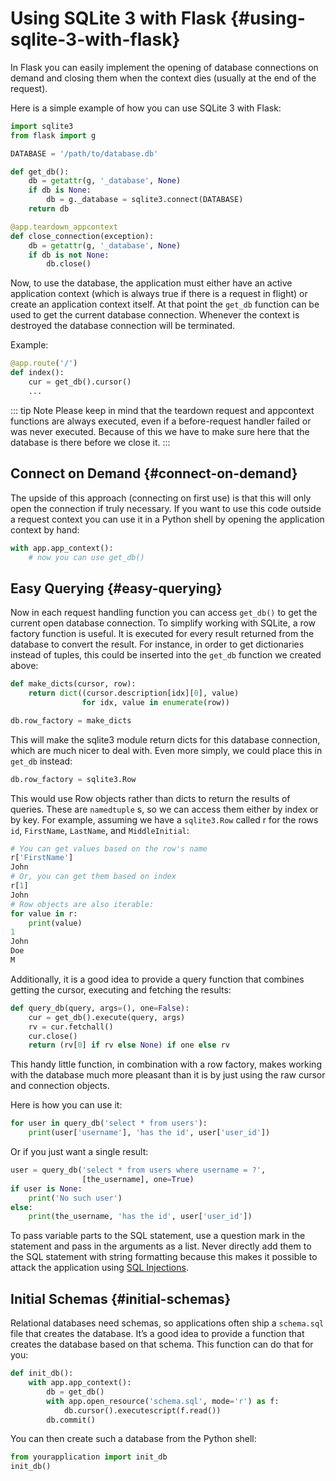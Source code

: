 # Using SQLite 3 with Flask {#using-sqlite-3-with-flask}

In Flask you can easily implement the opening of database connections on demand and closing them when the context dies (usually at the end of the request).

Here is a simple example of how you can use SQLite 3 with Flask:

```python
import sqlite3
from flask import g

DATABASE = '/path/to/database.db'

def get_db():
    db = getattr(g, '_database', None)
    if db is None:
        db = g._database = sqlite3.connect(DATABASE)
    return db

@app.teardown_appcontext
def close_connection(exception):
    db = getattr(g, '_database', None)
    if db is not None:
        db.close()
```

Now, to use the database, the application must either have an active application context (which is always true if there is a request in flight) or create an application context itself. At that point the `get_db` function can be used to get the current database connection. Whenever the context is destroyed the database connection will be terminated.

Example:

```python
@app.route('/')
def index():
    cur = get_db().cursor()
    ...
```

::: tip Note
Please keep in mind that the teardown request and appcontext functions are always executed, even if a before-request handler failed or was never executed. Because of this we have to make sure here that the database is there before we close it.
:::

## Connect on Demand {#connect-on-demand}

The upside of this approach (connecting on first use) is that this will only open the connection if truly necessary. If you want to use this code outside a request context you can use it in a Python shell by opening the application context by hand:

```python
with app.app_context():
    # now you can use get_db()
```

## Easy Querying {#easy-querying}

Now in each request handling function you can access `get_db()` to get the current open database connection. To simplify working with SQLite, a row factory function is useful. It is executed for every result returned from the database to convert the result. For instance, in order to get dictionaries instead of tuples, this could be inserted into the `get_db` function we created above:

```python
def make_dicts(cursor, row):
    return dict((cursor.description[idx][0], value)
                for idx, value in enumerate(row))

db.row_factory = make_dicts
```

This will make the sqlite3 module return dicts for this database connection, which are much nicer to deal with. Even more simply, we could place this in `get_db` instead:

```python
db.row_factory = sqlite3.Row
```

This would use Row objects rather than dicts to return the results of queries. These are `namedtuple` s, so we can access them either by index or by key. For example, assuming we have a `sqlite3.Row` called r for the rows `id`, `FirstName`, `LastName`, and `MiddleInitial`:

```python
# You can get values based on the row's name
r['FirstName']
John
# Or, you can get them based on index
r[1]
John
# Row objects are also iterable:
for value in r:
    print(value)
1
John
Doe
M
```

Additionally, it is a good idea to provide a query function that combines getting the cursor, executing and fetching the results:

```python
def query_db(query, args=(), one=False):
    cur = get_db().execute(query, args)
    rv = cur.fetchall()
    cur.close()
    return (rv[0] if rv else None) if one else rv
```

This handy little function, in combination with a row factory, makes working with the database much more pleasant than it is by just using the raw cursor and connection objects.

Here is how you can use it:

```python
for user in query_db('select * from users'):
    print(user['username'], 'has the id', user['user_id'])
```

Or if you just want a single result:

```python
user = query_db('select * from users where username = ?',
                [the_username], one=True)
if user is None:
    print('No such user')
else:
    print(the_username, 'has the id', user['user_id'])
```

To pass variable parts to the SQL statement, use a question mark in the statement and pass in the arguments as a list. Never directly add them to the SQL statement with string formatting because this makes it possible to attack the application using [SQL Injections](https://en.wikipedia.org/wiki/SQL_injection).

## Initial Schemas {#initial-schemas}

Relational databases need schemas, so applications often ship a `schema.sql` file that creates the database. It’s a good idea to provide a function that creates the database based on that schema. This function can do that for you:

```python
def init_db():
    with app.app_context():
        db = get_db()
        with app.open_resource('schema.sql', mode='r') as f:
            db.cursor().executescript(f.read())
        db.commit()
```

You can then create such a database from the Python shell:

```python
from yourapplication import init_db
init_db()
```
